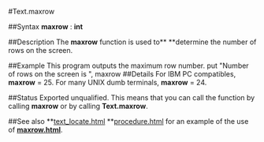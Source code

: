 
#Text.maxrow

##Syntax
**maxrow** : **int**

##Description
The **maxrow** function is used to** **determine the number of rows on the screen.

##Example
This program outputs the maximum row number.
        put "Number of rows on the screen is ", maxrow
##Details
For IBM PC compatibles, **maxrow** = 25. For many UNIX dumb terminals, **maxrow** = 24. 

##Status
Exported unqualified.
This means that you can call the function by calling **maxrow** or by calling **Text.maxrow**.

##See also
**[text_locate.html](Text.Locate) **[procedure.html](procedure) for an example of the use of **[maxrow.html](maxrow)**.

